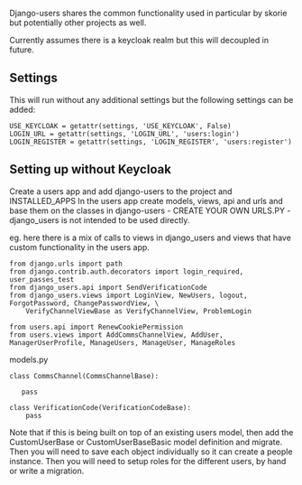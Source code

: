 Django-users shares the common functionality used in particular by skorie but potentially other projects as well.

Currently assumes there is a keycloak realm but this will decoupled in future.



## Settings

This will run without any additional settings but the following settings can be added:


    USE_KEYCLOAK = getattr(settings, 'USE_KEYCLOAK', False)
    LOGIN_URL = getattr(settings, 'LOGIN_URL', 'users:login')
    LOGIN_REGISTER = getattr(settings, 'LOGIN_REGISTER', 'users:register')



## Setting up without Keycloak

Create a users app and add django-users to the project and INSTALLED_APPS
In the users app create models, views, api and urls and base them on the classes in django-users - CREATE YOUR OWN URLS.PY - django_users is not intended to be used directly.

eg. here there is a mix of calls to views in django_users and views that have custom functionality in the users app.

    from django.urls import path
    from django.contrib.auth.decorators import login_required, user_passes_test
    from django_users.api import SendVerificationCode
    from django_users.views import LoginView, NewUsers, logout, ForgotPassword, ChangePasswordView, \
        VerifyChannelViewBase as VerifyChannelView, ProblemLogin
    
    from users.api import RenewCookiePermission
    from users.views import AddCommsChannelView, AddUser, ManagerUserProfile, ManageUsers, ManageUser, ManageRoles

models.py
        
    class CommsChannel(CommsChannelBase):
    
       pass
    
    class VerificationCode(VerificationCodeBase):
        pass
    

Note that if this is being built on top of an existing users model, then add the CustomUserBase or CustomUserBaseBasic model definition and migrate.  Then you will need to save each object individually so it can create a people instance.  Then you will need to setup roles for the different users, by hand or write a migration.
